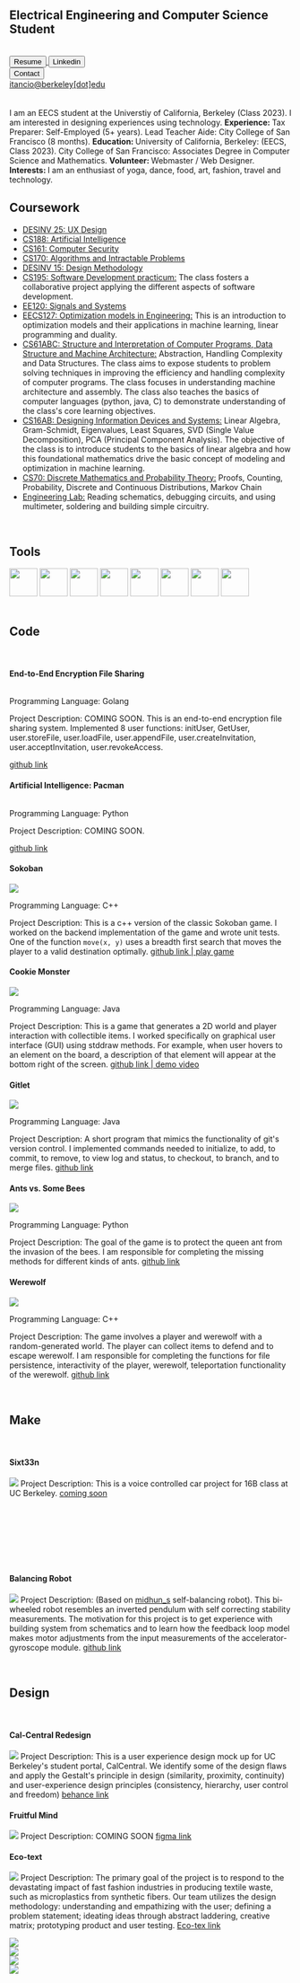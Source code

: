 <link type="text/css" rel="stylesheet" href="main.css" />

<br>
<h2 id="Top"> Electrical Engineering and Computer Science Student</h2>
<br>

<div class="menu">
  <a href="Resume10_IrvinTancioco-1.pdf" target="_blank">
    <button class="glow-on-hover glow" type="button">Resume</button>
  </a>
 
  <a href="https://www.linkedin.com/in/irvintancioco/" target="_blank">
    <button class="glow-on-hover glow" type="button">Linkedin</button>
  </a>
  
  <a href="" class="regular">
    <div class="show"><button class="glow-on-hover glow" type="button">Contact</button></div>
    <div class="hide">itancio@berkeley[dot]edu</div>
  </a>
  
</div>

<br>
<br>

<span>
I am an EECS student at the Universtiy of California, Berkeley (Class 2023). I am interested in designing experiences using technology. 
<strong> Experience: </strong>
Tax Preparer: Self-Employed (5+ years). 
 Lead Teacher Aide: City College of San Francisco (8 months).
<strong>Education: </strong>
University of California, Berkeley: (EECS, Class 2023).
City College of San Francisco: Associates Degree in Computer Science and Mathematics.
<strong> Volunteer: </strong>
Webmaster / Web Designer.
 <strong>Interests: </strong>
 I am an enthusiast of yoga, dance, food, art, fashion, travel and technology.
</span>

<br>

<!-- Coursework-->
<h2 id="Coursework"> Coursework </h2>
<ul>
 <li><u>DESINV 25: UX Design</u>
 </li>
 
 <li><u>CS188: Artificial Intelligence</u>
 </li>
 
 <li><u>CS161: Computer Security</u>
 </li>
 
 <li><u>CS170: Algorithms and Intractable Problems</u>
 </li>
 
 <li><u>DESINV 15: Design Methodology</u>
 </li>

 <li><u>CS195: Software Development practicum:</u>  The class fosters a collaborative project applying the different aspects of software development.
 </li>
 
 <li><u>EE120: Signals and Systems</u>
 </li>
  
 <li><u>EECS127: Optimization models in Engineering:</u> This is an introduction to optimization models and their applications in machine learning, linear programming and duality.
 </li>
  
 <li><u>CS61ABC: Structure and Interpretation of Computer Programs, Data Structure and Machine Architecture:</u>  Abstraction, Handling Complexity and Data Structures. The class aims to expose students to problem solving techniques in improving the efficiency and handling complexity of computer programs. The class focuses in understanding machine architecture and assembly. The class also teaches the basics of computer languages (python, java, C) to demonstrate understanding of the class's core learning objectives.
  </li>
 
  <li><u>CS16AB: Designing Information Devices and Systems:</u>  Linear Algebra, Gram-Schmidt, Eigenvalues, Least Squares, SVD (Single Value Decomposition), PCA (Principal Component Analysis). The objective of the class is to introduce students to the basics of linear algebra and how this foundational mathematics drive the basic concept of modeling and optimization in machine learning.
  </li>
 
  <li><u>CS70: Discrete Mathematics and Probability Theory:</u>  Proofs, Counting, Probability, Discrete and Continuous Distributions, Markov Chain
  </li>
 
  <li><u>Engineering Lab:</u>  Reading schematics, debugging circuits, and using multimeter, soldering and building simple circuitry.
  </li>
</ul>

<br>

<!-- Tools -->
<h2 id="Tools"> Tools </h2>

<img src="img/python.png" width = "50">
<img src="img/java.png" width = "50">
<img src="img/cplusplus.png" width = "50">
<img src="img/jupyter.png" width = "50">
<img src="img/photoshop.png" width = "50">
<img src="img/illustrator.png" width = "50">
<img src="img/dreamweaver.png" width = "50">
<img src="img/wordpress.png" width = "50">

<br>
<br>

<!-- Programming Section -->
<h2 id="Code"> Code </h2>
<br>

<div class="gallery">
    <div class="border-round"> 
    <h4> End-to-End Encryption File Sharing</h4>
    <p><img class="side" src="">
       <div class="cell"> Programming Language: Golang </div>
    </p>
    <p>Project Description: COMING SOON. This is an end-to-end encryption file sharing system. Implemented 8 user functions: initUser, GetUser, user.storeFile, user.loadFile, user.appendFile, user.createInvitation, user.acceptInvitation, user.revokeAccess. </p>
    <a href="" target="_blank"> github link </a>
   </p>
  </div>
  
  <div class="gallery">
    <div class="border-round"> 
    <h4> Artificial Intelligence: Pacman</h4>
    <p><img class="side" src="">
       <div class="cell"> Programming Language: Python </div>
    </p>
    <p>Project Description: COMING SOON. </p>
    <a href="" target="_blank"> github link </a>
   </p>
  </div>
  
  
  <div class="border-round"> 
    <h4> Sokoban</h4>
    <p><img class="side" src="img/sokoban.png">
       <div class="cell"> Programming Language: C++ </div>
    </p>
    <p>Project Description: This is a c++ version of the classic Sokoban game. I worked on the backend implementation of the game and wrote unit tests. One of the function <code>move(x, y)</code> uses a breadth first search that moves the player to a valid destination optimally.
    <a href="https://github.com/itancio/cs195-project" target="_blank"> github link </a>
    <a href="https://itancio.github.io/sokoban/" target="_blank">  |   play game </a>
   </p>
  </div>
  
  <div class="border-round" margin=20 width=10>
    <h4> Cookie Monster </h4>
    <p><img class="side" src="img/cookiemonster.png">
       <div class="cell"> Programming Language: Java </div>
    </p>
    <p>Project Description: This is a game that generates a 2D world and player interaction with collectible items. I worked specifically on graphical user interface (GUI) using stddraw methods. For example, when user hovers to an element on the board, a description of that element will appear at the bottom right of the screen.
      <a href="https://github.com/itancio/cookiemonster" target="_blank"> github link </a> 
      <a href="https://www.youtube.com/watch?v=ES2n5Quh2KE" target="_blank">  |   demo video </a>
    </p>
  </div>
 
   <div class="border-round"> 
    <h4> Gitlet </h4>
    <p><img class="side" src="img/gitlet.png">
       <div class="cell"> Programming Language: Java </div>
    </p>
    <p>Project Description: A short program that mimics the functionality of git's version control. I implemented commands needed to initialize, to add, to commit, to remove, to view log and status, to checkout, to branch, and to merge files.
    <a href="https://github.com/itancio/gitlet" target="_blank"> github link </a>
    </p>
  </div>

  <div class="border-round"> 
    <h4> Ants vs. Some Bees </h4>
    <p><img class="side" src="img/ants.png">
       <div class="cell"> Programming Language: Python </div>
    </p>
    <p>Project Description: The goal of the game is to protect the queen ant from the invasion of the bees. I am responsible for completing the missing methods for different kinds of ants.
    <a href="https://github.com/itancio/ants" target="_blank"> github link </a>
   </p>
  </div>
 
  <div class="border-round"> 
    <h4> Werewolf </h4>
    <p><img class="side" src="img/werewolf.jpg">
       <div class="cell"> Programming Language: C++ </div>
    </p>
    <p>Project Description: The game involves a player and werewolf with a random-generated world. The player can collect items to defend and to escape werewolf. I am responsible for completing the functions for file persistence, interactivity of the player, werewolf, teleportation functionality of the werewolf.
    <a href="https://github.com/itancio/werewolf" target="_blank"> github link </a>
    </p>
 </div>
</div>

<br>

 
<!-- Blog Projects -->
<h2 id="Make"> Make </h2>
<br>

<div class="gallery">
  <div class="border-round"> 
    <h4> Sixt33n </h4>
    <p><img class="side" src="img/sixt33n.png">
    Project Description: This is a voice controlled car project for 16B class at UC Berkeley.
    <a href="" target="_blank"> coming soon </a>
    </p>
    <br><br><br><br><br><br>
  </div>

  <div class="border-round"> 
    <h4> Balancing Robot </h4>
    <p><img class="side" src="img/balance.png">
    Project Description: (Based on <a href="https://www.instructables.com/Arduino-Self-Balancing-Robot-1/" target="_blank">midhun_s</a> self-balancing robot). This bi-wheeled robot resembles an inverted pendulum with self correcting stability measurements. The motivation for this project is to get experience with building system from schematics and to learn how the feedback loop model makes motor adjustments from the input measurements of the accelerator-gyroscope module.
    <a href="https://github.com/itancio/balance" target="_blank"> github link </a>
    </p>
  </div>
  
</div>

<br>

<!-- Project Graphics -->
<h2 id="Design"> Design </h2>
<br>

<div class="border-round"> 
  <h4> Cal-Central Redesign </h4>
  <p><img class="side" src="img/calcentral.png">
  Project Description: This is a user experience design mock up for UC Berkeley's student portal, CalCentral. We identify some of the design flaws and apply the Gestalt's principle in design (similarity, proximity, continuity) and user-experience design principles (consistency, hierarchy, user control and freedom)
  <a href="https://www.behance.net/gallery/167009587/CalCentral-Redesign" target="_blank"> behance link</a>
  </p>
</div>

<div class="border-round"> 
  <h4> Fruitful Mind </h4>
  <p><img class="side" src="img/calcentral.png">
  Project Description: COMING SOON
  <a href="https://www.figma.com/proto/eQYfEQiJai68B68lXl8ClT/Mental-Health-(w%2FJason)?type=design&node-id=70-6549&scaling=min-zoom&page-id=10%3A163" target="_blank"> figma link</a>
  </p>
</div>

<div class="border-round"> 
  <h4> Eco-text </h4>
  <p><img class="side" src="img/eco-tex.png">
  Project Description: The primary goal of the project is to respond to the devastating impact of fast fashion industries in producing textile waste, such as microplastics from synthetic fibers. Our team utilizes the design methodology: understanding and empathizing with the user; defining a problem statement; ideating ideas through abstract laddering, creative matrix; prototyping product and user testing.
  <a href="https://eco-tex.weebly.com/" target="_blank"> Eco-tex link </a>
  </p>
</div>

<div class="gallery">
  <div class="thumbnail short mouse"><a href="img/maker1.png" target="_blank">
    <img src="img/maker1.png"></a></div>
  <div class="thumbnail short mouse"><a href="img/maker2.png" target="_blank">
    <img src="img/maker2.png"></a></div>
  <div class="thumbnail mouse"><a href="img/gala.png" target="_blank">
    <img src="img/gala.png"></a></div>
  <div class="thumbnail mouse"><a href="img/trendbrasil.png" target="_blank">
    <img src="img/trendbrasil.png"></a></div>
</div>








  

